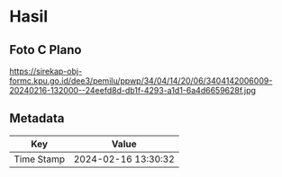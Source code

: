 # Hasil

## Foto C Plano

https://sirekap-obj-formc.kpu.go.id/dee3/pemilu/ppwp/34/04/14/20/06/3404142006009-20240216-132000--24eefd8d-db1f-4293-a1d1-6a4d6659628f.jpg


## Metadata

| Key        | Value               |
| ---------- | ------------------- |
| Time Stamp | 2024-02-16 13:30:32 |



